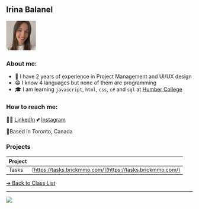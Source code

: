 <style>@import url("//readme.codeadam.ca/readme.css");</style>

## Irina Balanel

![irinabalanel](../images/irinabalanel.jpg)

### About me:
- 💼 I have 2 years of experience in Project Management and UI/UX design
- 😁 I know 4 languages but none of them are programming
- 🎓 I am learning `javascript`, `html`, `css`, `c#` and `sql` at [Humber College](https://humber.ca)

### How to reach me:
👩‍💻 [LinkedIn](https://www.instagram.com/irenmakarova8/)
💕 [Instagram](https://www.linkedin.com/in/irina-balanel/)

📍Based in Toronto, Canada

### Projects

| Project | |
| - | - |
| Tasks | [https://tasks.brickmmo.com/](https://tasks.brickmmo.com/) |

[&#10132; Back to Class List](/)

---

<a href="https://brickmmo.com">
<img src="https://brickmmo.com/images/brickmmo-logo-horizontal.jpg" width="100">
</a>